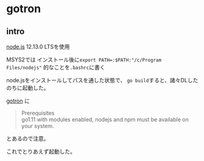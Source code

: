# gotron

## intro
[node.js](https://nodejs.org/ja/)
12.13.0 LTSを使用

MSYS2では
インストール後に`export PATH=:$PATH:"/c/Program Files/nodejs"`
的なことを`.bashrc`に書く

node.jsをインストールしてパスを通した状態で、
`go build`すると、諸々DLしたのちに起動した。

[gotron](https://github.com/Equanox/gotron) に

> Prerequisites  
> go1.11 with modules enabled, nodejs and npm must be available on your system.  

とあるので注意。

これでとりあえず起動した。

